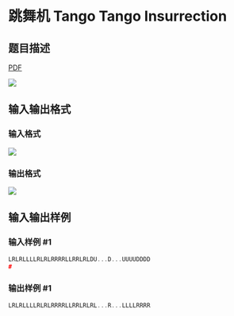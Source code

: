 # 跳舞机 Tango Tango Insurrection

## 题目描述

[problemUrl]: https://uva.onlinejudge.org/index.php?option=com_onlinejudge&Itemid=8&category=18&page=show_problem&problem=1559

[PDF](https://uva.onlinejudge.org/external/106/p10618.pdf)

![](https://cdn.luogu.com.cn/upload/vjudge_pic/UVA10618/db2428e8dd82cada28b390f99c56d08dfe191754.png)

## 输入输出格式

### 输入格式

![](https://cdn.luogu.com.cn/upload/vjudge_pic/UVA10618/d17e72021be96b93237d45528fa892cf707e9c38.png)

### 输出格式

![](https://cdn.luogu.com.cn/upload/vjudge_pic/UVA10618/647f3dc66283f1be8844e075593b47801ca07c43.png)

## 输入输出样例

### 输入样例 #1

```cpp
LRLRLLLLRLRLRRRRLLRRLRLDU...D...UUUUDDDD
#
```


### 输出样例 #1

```cpp
LRLRLLLLRLRLRRRRLLRRLRLRL...R...LLLLRRRR
```


